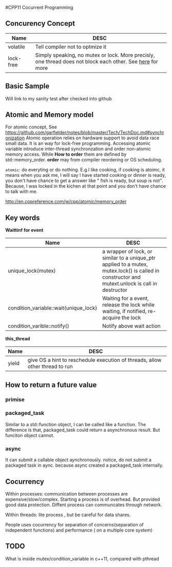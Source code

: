 #CPP11  Cocurrent Programming

## Concurency Concept
  Name          | DESC		
  ------------- | -------------
  volatile      | Tell compiler not to optmize it
 lock-free      | Simply speaking, no mutex or lock. More precisly, one thread does not block each other. See [here](http://preshing.com/20120612/an-introduction-to-lock-free-programming/) for more

## Basic Sample
Will link to my sanity test after checked into github

## Atomic and  Memory model 

For atomic concept, See https://github.com/garfielder/notes/blob/master/Tech/TechDoc.md#synchronization
Atomic operation relies on hardware support to avoid data race small data. It is an way for lock-free programming.  Accessing atomic variable introduce inter-thread synchronzation  and order non-atomic memory access.  While **How to order** them are defined by std::memory_order.    **order** may from compiler reordering or OS scheduling. 

```atomic```: do everyting or do nothing.  E.g.I like cooking, if  cooking is atoimc, it means when you ask me, I will say I  have started cooking or dinner is ready, you don't have chance to get a answer like " fish is ready, but  soup is not". Because, I was locked in the kichen at that point and you don't have chance to talk with me. 

http://en.cppreference.com/w/cpp/atomic/memory_order

## Key words 

**Waittinf for event**

  Name          | DESC		
  ------------- | -------------
  unique_lock(mutex)  | a wrapper of lock, or similar to a unique_ptr applied to a mutex, mutex.lock() is called in constructor and mutext.unlock is call in destructor
 condition_variable::wait(unique_lock)   | Waiting for a event, release the lock while waiting,  if notified, re-acquire the lock
 condition_varible::notify()| Notify above wait action
 
 
 **this_thread**
 
  Name          | DESC		
  ------------- | -------------
  yield   |  give OS a hint to reschedule execution of threads, allow other thread to run

 
 
## How to return a future value

### primise

### packaged_task
Similar to a std::function object, I can be called like a  function. The difference is that, packaged_task could return a asynchronous result. 
But funciton object cannot. 
### async

It can submit a callable object aynchronously. notice, do not submit a packaged task in aync. because async created a packaged_task internally. 

## Cocurrency 

Within processes:  communication between processes are expensive/slow/complex. Starting a process is of overhead. But provided good data protection. Diffent process can communcates through network.

Within threads: lite process , but be careful for data shares. 

People uses cocurrency for separation of concerns(separation of independent functions)  and performance ( on a multiple core system)



## TODO
What is inside mutex/condition_variable in c++11, compared with pthread
